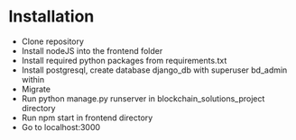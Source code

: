 # Installation

* Clone repository
* Install nodeJS into the frontend folder
* Install required python packages from requirements.txt
* Install postgresql, create database django_db with superuser bd_admin within
* Migrate
* Run python manage.py runserver in blockchain_solutions_project directory
* Run npm start in frontend directory
* Go to localhost:3000
